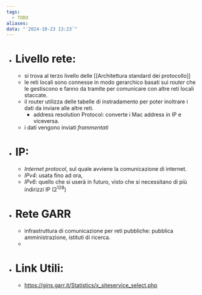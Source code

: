 ```yaml
---
tags:
  - TODO
aliases: 
data: "`2024-10-23 13:23`"
---
```

- # Livello rete:
	- si trova al terzo livello delle [[Architettura standard dei protocollo]] 
	- le reti locali sono connesse in modo gerarchico basati sui _router_ che le gestiscono e fanno da tramite per comunicare con altre reti locali staccate. 
	- il router utilizza delle tabelle di instradamento per poter inoltrare i dati da inviare alle altre reti.
		- address resolution Protocol: converte i Mac address in IP e viceversa.
	- i dati vengono inviati _frammentati_ 
- # IP:
	- _Internet protocol_, sul quale avviene la comunicazione di internet. 
	- _IPv4_: usata fino ad ora, 
	- _IPv6_: quello che si userà in futuro, visto che si necessitano di più indirizzi IP ($2^{128}$) 
- # Rete GARR
	- infrastruttura di comunicazione per reti pubbliche: pubblica amministrazione, istituti di ricerca.
	- 
- # Link Utili:
	- https://gins.garr.it/Statistics/x_siteservice_select.php